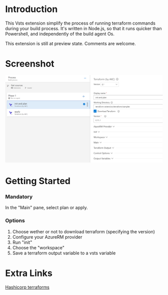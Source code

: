 # Introduction
This Vsts extension simplify the process of running terraform commands during your build process. It's written in Node.js, so that it runs quicker than Powershell, and independently of the build agent Os.

This extension is still at preview state. Comments are welcome.

# Screenshot
![screenshot](https://raw.githubusercontent.com/arkiaconsulting/vsts-terraform/master/screenshot.png)

# Getting Started
### Mandatory
In the "Main" pane, select plan or apply.
### Options
1. Choose wether or not to download terraform (specifying the version)
2. Configure your AzureRM provider
2. Run "init"
3. Choose the "workspace"
4. Save a terraform output variable to a vsts variable

# Extra Links
[Hashicorp terraforms](https://www.terraform.io/)